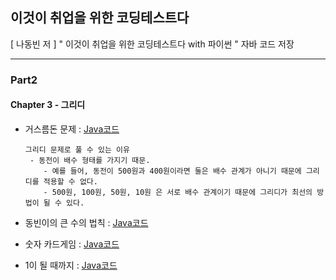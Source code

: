 ## 이것이 취업을 위한 코딩테스트다  
[ 나동빈 저 ] " 이것이 취업을 위한 코딩테스트다 with 파이썬 "  자바 코드 저장  

***  

### Part2  
#### Chapter 3 - 그리디  
* 거스름돈 문제 : [Java코드](https://github.com/yougi8/coding-test/blob/master/ch3/ch3_1.java)   

      그리디 문제로 풀 수 있는 이유  
       - 동전이 배수 형태를 가지기 때문.  
          - 예를 들어, 동전이 500원과 400원이라면 둘은 배수 관계가 아니기 때문에 그리디를 적용할 수 없다.  
          - 500원, 100원, 50원, 10원 은 서로 배수 관계이기 때문에 그리디가 최선의 방법이 될 수 있다.  
      
* 동빈이의 큰 수의 법칙 : [Java코드](https://github.com/yougi8/coding-test/blob/master/ch3/ch3_2.java)  
* 숫자 카드게임 : [Java코드](https://github.com/yougi8/coding-test/blob/master/ch3/ch3_3.java)  
* 1이 될 때까지 : [Java코드](https://github.com/yougi8/coding-test/blob/master/ch3/ch3_4.java)  


